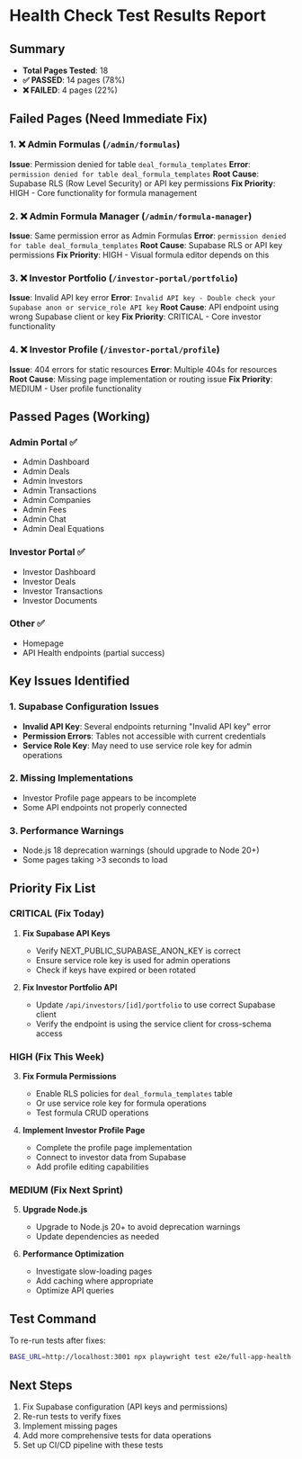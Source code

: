 # Health Check Test Results Report

## Summary
- **Total Pages Tested**: 18
- **✅ PASSED**: 14 pages (78%)
- **❌ FAILED**: 4 pages (22%)

## Failed Pages (Need Immediate Fix)

### 1. ❌ Admin Formulas (`/admin/formulas`)
**Issue**: Permission denied for table `deal_formula_templates`
**Error**: `permission denied for table deal_formula_templates`
**Root Cause**: Supabase RLS (Row Level Security) or API key permissions
**Fix Priority**: HIGH - Core functionality for formula management

### 2. ❌ Admin Formula Manager (`/admin/formula-manager`)
**Issue**: Same permission error as Admin Formulas
**Error**: `permission denied for table deal_formula_templates`
**Root Cause**: Supabase RLS or API key permissions
**Fix Priority**: HIGH - Visual formula editor depends on this

### 3. ❌ Investor Portfolio (`/investor-portal/portfolio`)
**Issue**: Invalid API key error
**Error**: `Invalid API key - Double check your Supabase anon or service_role API key`
**Root Cause**: API endpoint using wrong Supabase client or key
**Fix Priority**: CRITICAL - Core investor functionality

### 4. ❌ Investor Profile (`/investor-portal/profile`)
**Issue**: 404 errors for static resources
**Error**: Multiple 404s for resources
**Root Cause**: Missing page implementation or routing issue
**Fix Priority**: MEDIUM - User profile functionality

## Passed Pages (Working)

### Admin Portal ✅
- Admin Dashboard
- Admin Deals
- Admin Investors
- Admin Transactions  
- Admin Companies
- Admin Fees
- Admin Chat
- Admin Deal Equations

### Investor Portal ✅
- Investor Dashboard
- Investor Deals
- Investor Transactions
- Investor Documents

### Other ✅
- Homepage
- API Health endpoints (partial success)

## Key Issues Identified

### 1. Supabase Configuration Issues
- **Invalid API Key**: Several endpoints returning "Invalid API key" error
- **Permission Errors**: Tables not accessible with current credentials
- **Service Role Key**: May need to use service role key for admin operations

### 2. Missing Implementations
- Investor Profile page appears to be incomplete
- Some API endpoints not properly connected

### 3. Performance Warnings
- Node.js 18 deprecation warnings (should upgrade to Node 20+)
- Some pages taking >3 seconds to load

## Priority Fix List

### CRITICAL (Fix Today)
1. **Fix Supabase API Keys**
   - Verify NEXT_PUBLIC_SUPABASE_ANON_KEY is correct
   - Ensure service role key is used for admin operations
   - Check if keys have expired or been rotated

2. **Fix Investor Portfolio API**
   - Update `/api/investors/[id]/portfolio` to use correct Supabase client
   - Verify the endpoint is using the service client for cross-schema access

### HIGH (Fix This Week)
3. **Fix Formula Permissions**
   - Enable RLS policies for `deal_formula_templates` table
   - Or use service role key for formula operations
   - Test formula CRUD operations

4. **Implement Investor Profile Page**
   - Complete the profile page implementation
   - Connect to investor data from Supabase
   - Add profile editing capabilities

### MEDIUM (Fix Next Sprint)
5. **Upgrade Node.js**
   - Upgrade to Node.js 20+ to avoid deprecation warnings
   - Update dependencies as needed

6. **Performance Optimization**
   - Investigate slow-loading pages
   - Add caching where appropriate
   - Optimize API queries

## Test Command
To re-run tests after fixes:
```bash
BASE_URL=http://localhost:3001 npx playwright test e2e/full-app-health-check.spec.ts --reporter=list
```

## Next Steps
1. Fix Supabase configuration (API keys and permissions)
2. Re-run tests to verify fixes
3. Implement missing pages
4. Add more comprehensive tests for data operations
5. Set up CI/CD pipeline with these tests